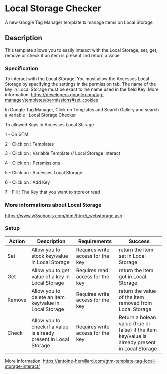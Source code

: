 # Local Storage Checker
A new Google Tag Manager template to manage items on Local Storage

## Description
This template allows you to easily interact with the Local Storage, set, get, remove or check if an item is present and return a value

### Specification
To interact with the Local Storage, You must allow the Accesses Local Storage by specifying the settings in the permission tab. The name of the key in Local Storage must be exact to the name used in the field Key. More information: https://developers.google.com/tag-manager/templates/permissions#set_cookies

In Google Tag Manager, Click on Templates and Search Gallery and search a variable : Local Storage Checker  

To allowed Keys in Accesses Local Storage


1 - On GTM

2 - Click on : Templates

3 - Click on : Variable Template // Local Storage Interact

4 - Click on : Persmissions

5 - Click on : Accesses Local Storage

6 - Click on : Add Key

7 - Fill : The Key that you want to store or read

### More informations about Local Storage
https://www.w3schools.com/html/html5_webstorage.asp

### Setup
| Action | Description| Requirements| Success
| ------------- | ------------- | ------------- | ------------- |
| Set  | Allow you to stock key/value in Local Storage | Requires write access for the key | return the item set in Local Storage |
| Get  | Allow you to get value of a key in Local Storage | Requires read access for the key | return the item got in Local Storage |
| Remove  | Allow you to delete an item key/value in Local Storage | Requires write access for the key | return the value of the item removed from Local Storage |
| Check  | Allow you to check if a value is already present in Local Storage | Requires write access for the key | Return a bolean value (true or false) if the item key/value is already present in Local Storage |

More information: https://antoine-hervillard.com/gtm-template-tag-local-storage-interact/
